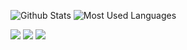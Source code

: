 ![Github Stats](https://github-readme-stats.vercel.app/api?username=zyjaa&show_icons=true&theme=dark&count_private=true)
![Most Used Languages](https://github-readme-stats.vercel.app/api/top-langs/?username=zyjaa&theme=dark&layout=compact)

![](https://img.shields.io/badge/-HTML5-E34F26?style=flat-square&logo=html5&logoColor=white)
![](https://img.shields.io/badge/-CSS3-1572B6?style=flat-square&logo=css3)
![](https://img.shields.io/badge/-JavaScript-oringe?style=flat-square&logo=javascript)
